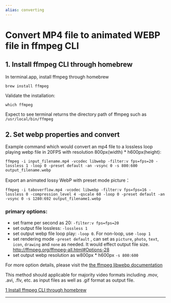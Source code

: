 ```yaml
---
alias: converting
---
```

# Convert MP4 file to animated WEBP file in ffmpeg CLI

## 1. Install ffmpeg CLI through homebrew
In terminal.app, install ffmpeg through homebrew

```
brew install ffmpeg
```

Validate the installation:
```
which ffmpeg
```
Expect to see terminal returns the directory path of ffmpeg such as `/usr/local/bin/ffmpeg`

## 2. Set webp properties and convert

Example command which would convert an mp4 file to a lossless loop playing webp file in 20FPS with resolution 800px(width) * h600px(height):

```
ffmpeg -i input_filename.mp4 -vcodec libwebp -filter:v fps=fps=20 -lossless 1 -loop 0 -preset default -an -vsync 0 -s 800:600 output_filename.webp
```

Export an animated lossy WebP with preset mode picture：
```
ffmpeg -i taboverflow.mp4 -vcodec libwebp -filter:v fps=fps=16 -lossless 0 -compression_level 4 -qscale 60 -loop 0 -preset default -an -vsync 0 -s 1280:692 output_filename1.webp
```

### primary options: 
* set frame per second as 20: `-filter:v fps=fps=20`
* set output file lossless: `-lossless 1`
* set output webp file loop play: `-loop 0`. For non-loop, use `-loop 1`
* set rendering mode `-preset default` , can set as `picture`, `photo`, `text`, `icon`, `drawing` and `none` as needed. It would effect output file size. http://ffmpeg.org/ffmpeg-all.html#Options-28
* set output webp resolution as w800px * h600px `-s 800:600`

For more option details, please visit the [the ffmpeg libwebp documentation](http://ffmpeg.org/ffmpeg-all.html#libwebp)

This method should applicable for majority video formats including .mov, .avi, .flv, etc. as input files as well as .gif format as output file. 

[1 Install ffmpeg CLI through homebrew](export%20animated%20webps.md#1%20Install%20ffmpeg%20CLI%20through%20homebrew)


***